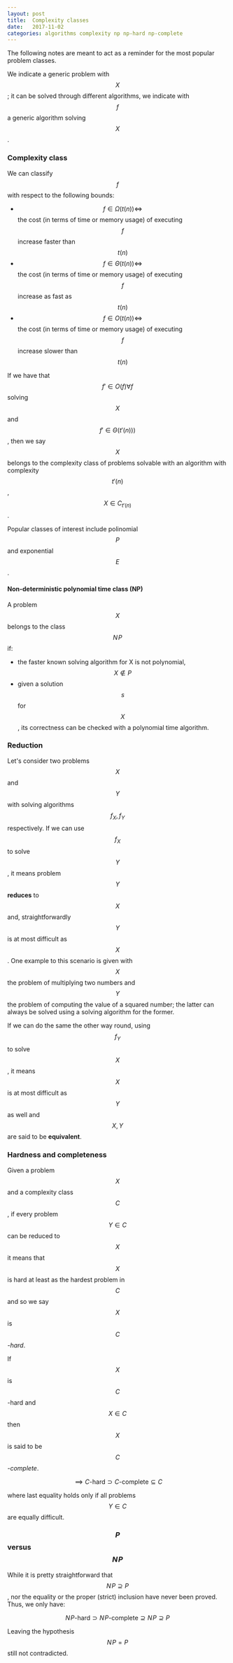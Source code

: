 ```yaml
---
layout: post
title:  Complexity classes
date:   2017-11-02
categories: algorithms complexity np np-hard np-complete
---
```


The following notes are meant to act as a reminder for the most popular problem classes.

We indicate a generic problem with $$X$$; it can be solved through different algorithms, we indicate with $$f$$ a generic algorithm solving $$X$$. 

### Complexity class

We can classify $$f$$ with respect to the following bounds:
 * $$f\in \Omega(t(n)) \iff$$ the cost (in terms of time or memory usage) of executing $$f$$ increase faster than $$t(n)$$
 * $$f\in \Theta(t(n)) \iff$$ the cost (in terms of time or memory usage) of executing $$f$$ increase as fast as $$t(n)$$
 * $$f\in O(t(n)) \iff$$ the cost (in terms of time or memory usage) of executing $$f$$ increase slower than $$t(n)$$

If we have that $$f'\in O(f)\forall f$$ solving $$X$$ and $$f'\in \Theta(t'(n)))$$, then we say $$X$$ belongs to the complexity class of problems solvable with an algorithm with complexity $$t'(n)$$, $$X\in C_{t'(n)}$$.

Popular classes of interest include polinomial $$P$$ and exponential $$E$$.

#### Non-deterministic polynomial time class (NP)
A problem $$X$$ belongs to the class $$N\!P$$ if:
 * the faster known solving algorithm for X is not polynomial, $$X\notin P$$
 * given a solution $$s$$ for $$X$$, its correctness can be checked with a polynomial time algorithm.

### Reduction
Let's consider two problems $$X$$ and $$Y$$ with solving algorithms $$f_X,f_Y$$ respectively.
If we can use $$f_X$$ to solve $$Y$$, it means problem $$Y$$ __reduces__ to $$X$$ and, straightforwardly $$Y$$ is at most difficult as $$X$$.
One example to this scenario is given with $$X$$ the problem of multiplying two numbers and $$Y$$ the problem of computing the value of a squared number; the latter can always be solved using a solving algorithm for the former.

If we can do the same the other way round, using $$f_Y$$ to solve $$X$$, it means $$X$$ is at most difficult as $$Y$$ as well and $$X,Y$$ are said to be __equivalent__.

### Hardness and completeness
Given a problem $$X$$ and a complexity class $$C$$, if every problem $$Y\in C$$ can be reduced to $$X$$ it means that $$X$$ is hard at least as the hardest problem in $$C$$ and so we say $$X$$ is _$$C$$-hard_.

If $$X$$ is $$C$$-hard and $$X\in C$$ then $$X$$ is said to be _$$C$$-complete_.

$$\implies C\text{-hard} \supset C\text{-complete} \subseteq C $$

where last equality holds only if all problems $$Y\in C$$ are equally difficult.

### $$P$$ versus $$N\!P$$
While it is pretty straightforward that $$N\!P \supseteq P$$, nor the equality or the proper (strict) inclusion have never been proved.
Thus, we only have:

$$ N\!P\text{-hard} \supset N\!P\text{-complete} \supseteq N\!P \supseteq P$$

Leaving the hypothesis $$N\!P = P$$ still not contradicted.
